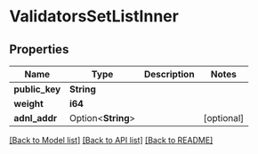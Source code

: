 # ValidatorsSetListInner

## Properties

Name | Type | Description | Notes
------------ | ------------- | ------------- | -------------
**public_key** | **String** |  | 
**weight** | **i64** |  | 
**adnl_addr** | Option<**String**> |  | [optional]

[[Back to Model list]](../README.md#documentation-for-models) [[Back to API list]](../README.md#documentation-for-api-endpoints) [[Back to README]](../README.md)


